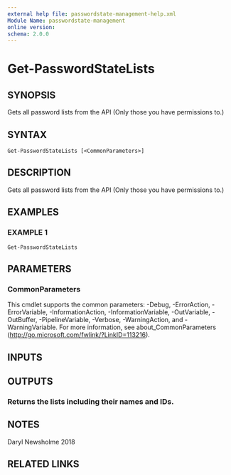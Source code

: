 ```yaml
---
external help file: passwordstate-management-help.xml
Module Name: passwordstate-management
online version:
schema: 2.0.0
---
```


# Get-PasswordStateLists

## SYNOPSIS
Gets all password lists from the API (Only those you have permissions to.)

## SYNTAX

```
Get-PasswordStateLists [<CommonParameters>]
```

## DESCRIPTION
Gets all password lists from the API (Only those you have permissions to.)

## EXAMPLES

### EXAMPLE 1
```
Get-PasswordStateLists
```

## PARAMETERS

### CommonParameters
This cmdlet supports the common parameters: -Debug, -ErrorAction, -ErrorVariable, -InformationAction, -InformationVariable, -OutVariable, -OutBuffer, -PipelineVariable, -Verbose, -WarningAction, and -WarningVariable. For more information, see about_CommonParameters (http://go.microsoft.com/fwlink/?LinkID=113216).

## INPUTS

## OUTPUTS

### Returns the lists including their names and IDs.

## NOTES
Daryl Newsholme 2018

## RELATED LINKS
